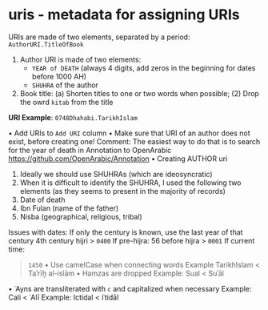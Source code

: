 # uris - metadata for assigning URIs

URIs are made of two elements, separated by a period: `AuthorURI.TitleOfBook`

1. Author URI is made of two elements: 
	- `YEAR of DEATH` (always 4 digits, add zeros in the beginning for dates before 1000 AH)
	- `SHUHRA` of the author
2. Book title: (a) Shorten titles to one or two words when possible; (2) Drop the owrd `kitab` from the title **URI Example**: `0748Dhahabi.TarikhIslam`  • Add URIs to `Add URI` column • Make sure that URI of an author does not exist, before creating one!  Comment: The easiest way to do that is to search for the year of death in Annotation to OpenArabic  https://github.com/OpenArabic/Annotation • Creating AUTHOR uri  1. Ideally we should use SHUHRAs (which are ideosyncratic)  2. When it is difficult to identify the SHUHRA, I used the following two elements (as they seems to present in the majority of records)  0. Date of death  1. Ibn Fulan (name of the father)  2. Nisba (geographical, religious, tribal)   Issues with dates:  If only the century is known, use the last year of that century  4th century hijri > `0400`  If pre-hijra:  56 before hijra > `0001`  If current time:  > `1450` • Use camelCase when connecting words  Example TarikhIslam < Taʾrīḫ al-islām • Hamzas are dropped  Example: Sual < Suʾāl  • ʿAyns are transliterated with `c` and capitalized when necessary  Example: Cali < ʿAlī  Example: Ictidal < iʿtidāl  
